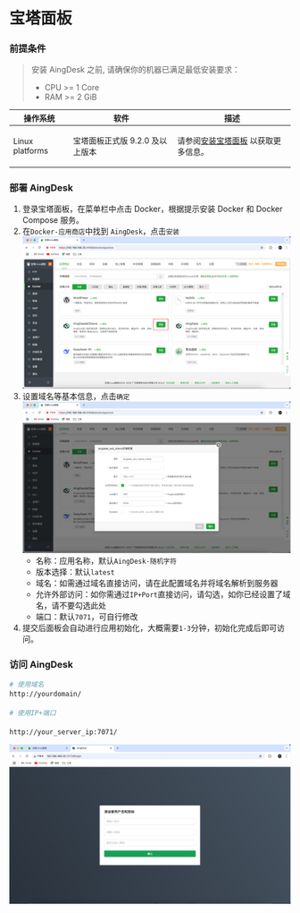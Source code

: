 # 宝塔面板

### 前提条件

> 安装 AingDesk 之前, 请确保你的机器已满足最低安装要求：
>
> * CPU >= 1 Core
> * RAM >= 2 GiB

| 操作系统                   | 软件                                 | 描述                                                                                |
| -------------------------- | ------------------------------------ | ------------------------------------------------------------------------------------|
| Linux platforms            | <p>宝塔面板正式版 9.2.0 及以上版本</p> | 请参阅[安装宝塔面板](https://www.bt.cn/new/download.html)  以获取更多信息。            |

### 部署 AingDesk
1. 登录宝塔面板，在菜单栏中点击 Docker，根据提示安装 Docker 和 Docker Compose 服务。
2. 在`Docker-应用商店`中找到 `AingDesk`，点击`安装`
![alt text](img/btpaneldockerstore.png)
3. 设置域名等基本信息，点击`确定`
![alt text](img/btpaneldockerinstall.png)
   - 名称：应用名称，默认`AingDesk-随机字符`
   - 版本选择：默认`latest`
   - 域名：如需通过域名直接访问，请在此配置域名并将域名解析到服务器
   - 允许外部访问：如你需通过`IP+Port`直接访问，请勾选，如你已经设置了域名，请不要勾选此处
   - 端口：默认`7071`，可自行修改
4. 提交后面板会自动进行应用初始化，大概需要`1-3`分钟，初始化完成后即可访问。

### 访问 AingDesk
```bash
# 使用域名
http://yourdomain/

# 使用IP+端口

http://your_server_ip:7071/
```
![alt text](img/btpanelaingdesk.png)